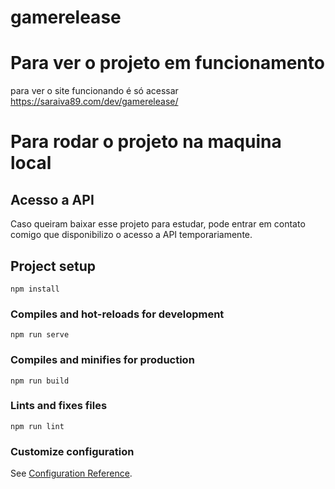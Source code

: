 # gamerelease

# Para ver o projeto em funcionamento
para ver o site funcionando é só acessar https://saraiva89.com/dev/gamerelease/


# Para rodar o projeto na maquina local

## Acesso a API
Caso queiram baixar esse projeto para estudar, pode entrar em contato comigo que disponibilizo o acesso a API temporariamente.


## Project setup
```
npm install
```

### Compiles and hot-reloads for development
```
npm run serve
```

### Compiles and minifies for production
```
npm run build
```

### Lints and fixes files
```
npm run lint
```

### Customize configuration
See [Configuration Reference](https://cli.vuejs.org/config/).
